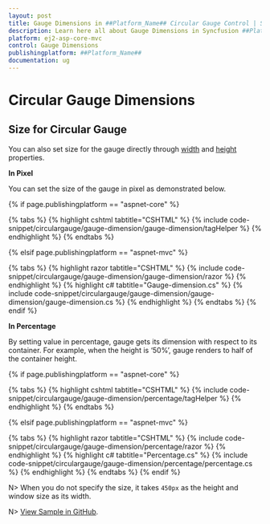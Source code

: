 ```yaml
---
layout: post
title: Gauge Dimensions in ##Platform_Name## Circular Gauge Control | Syncfusion
description: Learn here all about Gauge Dimensions in Syncfusion ##Platform_Name## Circular Gauge control of Syncfusion Essential JS 2 and more.
platform: ej2-asp-core-mvc
control: Gauge Dimensions
publishingplatform: ##Platform_Name##
documentation: ug
---
```


# Circular Gauge Dimensions

## Size for Circular Gauge

<!-- markdownlint-disable MD036 -->

You can also set size for the gauge directly through [width](https://help.syncfusion.com/cr/aspnetcore-js2/Syncfusion.EJ2.CircularGauge.CircularGauge.html#Syncfusion_EJ2_CircularGauge_CircularGauge_Width) and [height](https://help.syncfusion.com/cr/aspnetcore-js2/Syncfusion.EJ2.CircularGauge.CircularGauge.html#Syncfusion_EJ2_CircularGauge_CircularGauge_Height) properties.

**In Pixel**

You can set the size of the gauge in pixel as demonstrated below.

{% if page.publishingplatform == "aspnet-core" %}

{% tabs %}
{% highlight cshtml tabtitle="CSHTML" %}
{% include code-snippet/circulargauge/gauge-dimension/gauge-dimension/tagHelper %}
{% endhighlight %}
{% endtabs %}

{% elsif page.publishingplatform == "aspnet-mvc" %}

{% tabs %}
{% highlight razor tabtitle="CSHTML" %}
{% include code-snippet/circulargauge/gauge-dimension/gauge-dimension/razor %}
{% endhighlight %}
{% highlight c# tabtitle="Gauge-dimension.cs" %}
{% include code-snippet/circulargauge/gauge-dimension/gauge-dimension/gauge-dimension.cs %}
{% endhighlight %}
{% endtabs %}
{% endif %}



**In Percentage**

By setting value in percentage, gauge gets its dimension with respect to its container. For example, when the height is ‘50%’, gauge renders to half of the container height.

{% if page.publishingplatform == "aspnet-core" %}

{% tabs %}
{% highlight cshtml tabtitle="CSHTML" %}
{% include code-snippet/circulargauge/gauge-dimension/percentage/tagHelper %}
{% endhighlight %}
{% endtabs %}

{% elsif page.publishingplatform == "aspnet-mvc" %}

{% tabs %}
{% highlight razor tabtitle="CSHTML" %}
{% include code-snippet/circulargauge/gauge-dimension/percentage/razor %}
{% endhighlight %}
{% highlight c# tabtitle="Percentage.cs" %}
{% include code-snippet/circulargauge/gauge-dimension/percentage/percentage.cs %}
{% endhighlight %}
{% endtabs %}
{% endif %}



N> When you do not specify the size, it takes `450px` as the height and window size as its width.

N> [View Sample in GitHub](https://github.com/SyncfusionExamples/ASP-NET-Core-UG-Examples/tree/main/CircularGauge/CircularGaugeUGSample).
